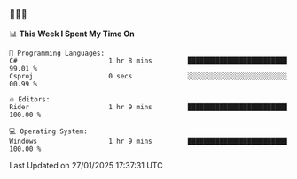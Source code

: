 ### 👋👋👋
<!--START_SECTION:waka-->
📊 **This Week I Spent My Time On** 

```text
💬 Programming Languages: 
C#                       1 hr 8 mins         █████████████████████████   99.01 % 
Csproj                   0 secs              ░░░░░░░░░░░░░░░░░░░░░░░░░   00.99 % 

🔥 Editors: 
Rider                    1 hr 9 mins         █████████████████████████   100.00 % 

💻 Operating System: 
Windows                  1 hr 9 mins         █████████████████████████   100.00 % 
```


 Last Updated on 27/01/2025 17:37:31 UTC
<!--END_SECTION:waka-->
